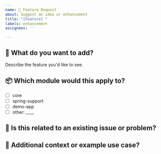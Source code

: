 ```yaml
---
name: 🚀 Feature Request
about: Suggest an idea or enhancement
title: "[Feature] "
labels: enhancement
assignees: ''

---
```


## 🧠 What do you want to add?

Describe the feature you'd like to see.

## 📦 Which module would this apply to?

- [ ] core
- [ ] spring-support
- [ ] demo-app
- [ ] other: ____

## 🔧 Is this related to an existing issue or problem?

## 📝 Additional context or example use case?